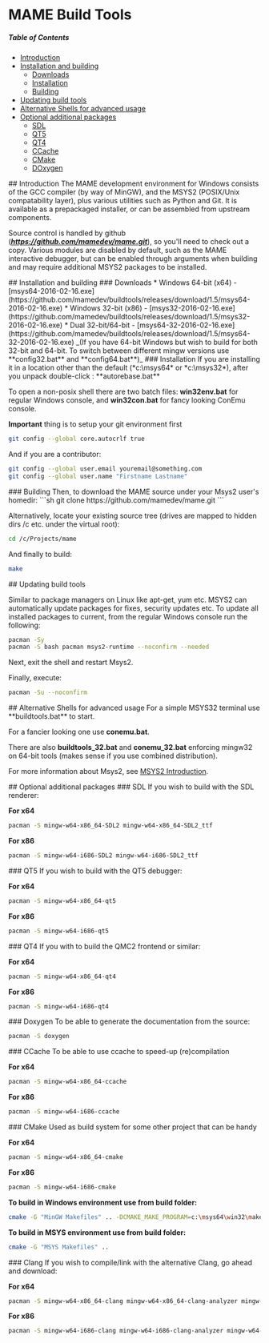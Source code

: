 # MAME Build Tools

##### Table of Contents  
* [Introduction](#introduction)
* [Installation and building](#installandbuild)  
  * [Downloads](#downloads)  
  * [Installation](#installation)  
  * [Building](#building)  
* [Updating build tools](#updating)  
* [Alternative Shells for advanced usage](#advanced)
* [Optional additional packages](#optional)  
  * [SDL](#optional-sdl)  
  * [QT5](#optional-qt5)  
  * [QT4](#optional-qt4)  
  * [CCache](#optional-ccache)  
  * [CMake](#optional-cmake)  
  * [DOxygen](#optional-doxygen)  

<a name="introduction"/>
## Introduction
The MAME development environment for Windows consists of the GCC compiler (by way of MinGW), and the MSYS2 (POSIX/Unix compatability layer), plus various utilities such as Python and Git. It is available as a prepackaged installer, or can be assembled from upstream components. 

Source control is handled by github (***https://github.com/mamedev/mame.git***), so you'll need to check out a copy.
Various modules are disabled by default, such as the MAME interactive debugger, but can be enabled through arguments when building and may require additional MSYS2 packages to be installed.

<a name="installandbuild"/>
## Installation and building

<a name="downloads"/>
### Downloads
* Windows 64-bit (x64) - [msys64-2016-02-16.exe](https://github.com/mamedev/buildtools/releases/download/1.5/msys64-2016-02-16.exe) 
* Windows 32-bit (x86) - [msys32-2016-02-16.exe](https://github.com/mamedev/buildtools/releases/download/1.5/msys32-2016-02-16.exe)
* Dual 32-bit/64-bit - [msys64-32-2016-02-16.exe](https://github.com/mamedev/buildtools/releases/download/1.5/msys64-32-2016-02-16.exe) _(If you have 64-bit Windows but wish to build for both 32-bit and 64-bit. To switch between different mingw versions use **config32.bat** and **config64.bat**)_

<a name="installation"/>
### Installation
If you are installing it in a location other than the default (*c:\msys64* or *c:\msys32*), after you unpack double-click : **autorebase.bat**

To open a non-posix shell there are two batch files: **win32env.bat** for regular Windows console, and **win32con.bat** for fancy looking ConEmu console.

**Important** thing is to setup your git environment first
```sh
git config --global core.autocrlf true
```

And if you are a contributor:
```sh
git config --global user.email youremail@something.com
git config --global user.name "Firstname Lastname"
```

<a name="building"/>
### Building
Then, to download the MAME source under your Msys2 user's homedir:
```sh
git clone https://github.com/mamedev/mame.git
```

Alternatively, locate your existing source tree (drives are mapped to hidden dirs /c etc. under the virtual root):
```sh
cd /c/Projects/mame
```

And finally to build:
```sh
make
```

<a name="updating"/>
## Updating build tools

Similar to package managers on Linux like apt-get, yum etc. MSYS2 can automatically update packages for fixes, security updates etc.
To update all installed packages to current, from the regular Windows console run the following:

```sh
pacman -Sy
pacman -S bash pacman msys2-runtime --noconfirm --needed
```
Next, exit the shell and restart Msys2.

Finally, execute:
```sh
pacman -Su --noconfirm
```

<a name="advanced"/>
## Alternative Shells for advanced usage
For a simple MSYS32 terminal use **buildtools.bat** to start. 

For a fancier looking one use **conemu.bat**. 

There are also **buildtools_32.bat** and **conemu_32.bat** enforcing mingw32 on 64-bit tools (makes sense if you use combined distribution).

For more information about Msys2, see [MSYS2 Introduction](http://sourceforge.net/p/msys2/wiki/MSYS2%20introduction/). 

<a name="optional"/>
## Optional additional packages

<a name="optional-sdl"/>
### SDL
If you wish to build with the SDL renderer:

   **For x64**
   ```sh
   pacman -S mingw-w64-x86_64-SDL2 mingw-w64-x86_64-SDL2_ttf
   ```

   **For x86**
   ```sh
   pacman -S mingw-w64-i686-SDL2 mingw-w64-i686-SDL2_ttf
   ```

<a name="optional-qt5"/>
### QT5
If you wish to build with the QT5 debugger:

   **For x64**
   ```sh
   pacman -S mingw-w64-x86_64-qt5
   ```

   **For x86**
   ```sh
   pacman -S mingw-w64-i686-qt5
   ```

<a name="optional-qt4"/>
### QT4
If you with to build the QMC2 frontend or similar:

   **For x64**
   ```sh
   pacman -S mingw-w64-x86_64-qt4
   ```

   **For x86**
   ```sh
   pacman -S mingw-w64-i686-qt4
   ```

<a name="optional-doxygen"/>
### Doxygen
To be able to generate the documentation from the source:

   ```sh
   pacman -S doxygen 
   ```

<a name="optional-ccache"/>
### CCache
To be able to use ccache to speed-up (re)compilation

   **For x64**
   ```sh
   pacman -S mingw-w64-x86_64-ccache 
   ```

   **For x86**
   ```sh
   pacman -S mingw-w64-i686-ccache 
   ```
<a name="optional-ccache"/>
### CMake
Used as build system for some other project that can be handy

   **For x64**
   ```sh
   pacman -S mingw-w64-x86_64-cmake 
   ```

   **For x86**
   ```sh
   pacman -S mingw-w64-i686-cmake 
   ```

   **To build in Windows environment use from build folder:**
   ```sh
   cmake -G "MinGW Makefiles" .. -DCMAKE_MAKE_PROGRAM=c:\msys64\win32\make.exe
   ```
   **To build in MSYS environment use from build folder:**
   ```sh
   cmake -G "MSYS Makefiles" ..
   ```
   
<a name="optional-clang"/>
### Clang
If you wish to compile/link with the alternative Clang, go ahead and download:
 
   **For x64**
   ```sh
   pacman -S mingw-w64-x86_64-clang mingw-w64-x86_64-clang-analyzer mingw-w64-x86_64-clang-tools-extra 
   ```

   **For x86**
   ```sh
   pacman -S mingw-w64-i686-clang mingw-w64-i686-clang-analyzer mingw-w64-i686-clang-tools-extra
   ```
   
